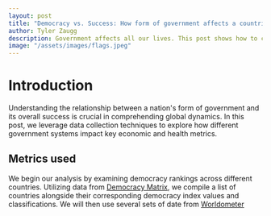 ```yaml
---
layout: post
title: "Democracy vs. Success: How form of government affects a countries success"
author: Tyler Zaugg
description: Government affects all our lives. This post shows how to collect data on democracy level and measures of success through web scraping. 
image: "/assets/images/flags.jpeg"
---
```


# Introduction

Understanding the relationship between a nation's form of government and its overall success is crucial in comprehending global dynamics. In this post, we leverage data collection techniques to explore how different government systems impact key economic and health metrics.

## Metrics used

We begin our analysis by examining democracy rankings across different countries. Utilizing data from [Democracy Matrix](https://www.democracymatrix.com/ranking), we compile a list of countries alongside their corresponding democracy index values and classifications. We will then use several sets of date from [Worldometer](https://www.worldometers.info/)

